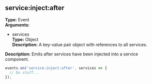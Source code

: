 ## service:inject:after

**Type:** Event  
**Arguments:**
  - services  
    **Type:** Object  
    **Description:** A key-value pair object with references to all services.

**Description:** Emits after services have been injected into a service component.

```ts
events.on('service:inject:after', services => {
  // Do stuff...
});
```

